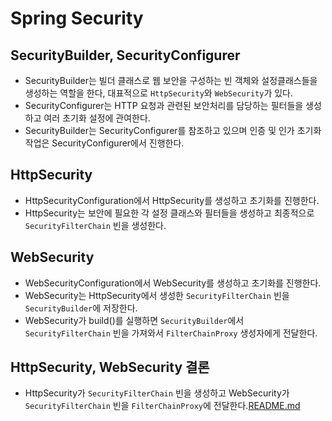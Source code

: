 # Spring Security

## SecurityBuilder, SecurityConfigurer
- SecurityBuilder는 빌더 클래스로 웹 보안을 구성하는 빈 객체와 설정클래스들을 생성하는 역할을 한다, 대표적으로 `HttpSecurity`와 `WebSecurity`가 있다.
- SecurityConfigurer는 HTTP 요청과 관련된 보안처리를 담당하는 필터들을 생성하고 여러 초기화 설정에 관여한다.
- SecurityBuilder는 SecurityConfigurer를 참조하고 있으며 인증 및 인가 초기화 작업은 SecurityConfigurer에서 진행한다.

## HttpSecurity
- HttpSecurityConfiguration에서 HttpSecurity를 생성하고 초기화를 진행한다.
- HttpSecurity는 보안에 필요한 각 설정 클래스와 필터들을 생성하고 최종적으로 `SecurityFilterChain` 빈을 생성한다.

## WebSecurity
- WebSecurityConfiguration에서 WebSecurity를 생성하고 초기화를 진행한다.
- WebSecurity는 HttpSecurity에서 생성한 `SecurityFilterChain` 빈을 `SecurityBuilder`에 저장한다.
- WebSecurity가 build()를 실행하면 `SecurityBuilder`에서 `SecurityFilterChain` 빈을 가져와서 `FilterChainProxy` 생성자에게 전달한다.

## HttpSecurity, WebSecurity 결론
- HttpSecurity가 `SecurityFilterChain` 빈을 생성하고 WebSecurity가 `SecurityFilterChain` 빈을 `FilterChainProxy`에 전달한다.[README.md](README.md)